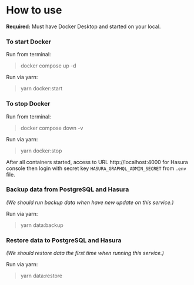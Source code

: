 
# How to use

**Required:** Must have Docker Desktop and started on your local.

### To start Docker

Run from terminal:
> docker compose up -d

Run via yarn:
> yarn docker:start

### To stop Docker

Run from terminal:
> docker compose down -v

Run via yarn:
> yarn docker:stop

After all containers started, access to URL http://localhost:4000
for Hasura console then login with secret key `HASURA_GRAPHQL_ADMIN_SECRET`
from `.env` file.

### Backup data from PostgreSQL and Hasura
*(We should run backup data when have new update on this service.)*

Run via yarn:
> yarn data:backup

### Restore data to PostgreSQL and Hasura
*(We should restore data the first time when running this service.)*

Run via yarn:
> yarn data:restore